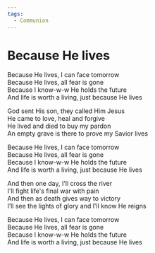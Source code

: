 ```yaml
---
tags:
  - Communion
---
```

  
  
# Because He lives  
  
Because He lives, I can face tomorrow  
Because He lives, all fear is gone  
Because I know-w-w He holds the future  
And life is worth a living, just because He lives  
  
God sent His son, they called Him Jesus  
He came to love, heal and forgive  
He lived and died to buy my pardon  
An empty grave is there to prove my Savior lives  
  
Because He lives, I can face tomorrow  
Because He lives, all fear is gone  
Because I know-w-w He holds the future  
And life is worth a living, just because He lives  
  
And then one day, I'll cross the river  
I'll fight life's final war with pain  
And then as death gives way to victory  
I’ll see the lights of glory and l'll know He reigns  
  
Because He lives, I can face tomorrow  
Because He lives, all fear is gone  
Because I know-w-w He holds the future  
And life is worth a living, just because He lives  